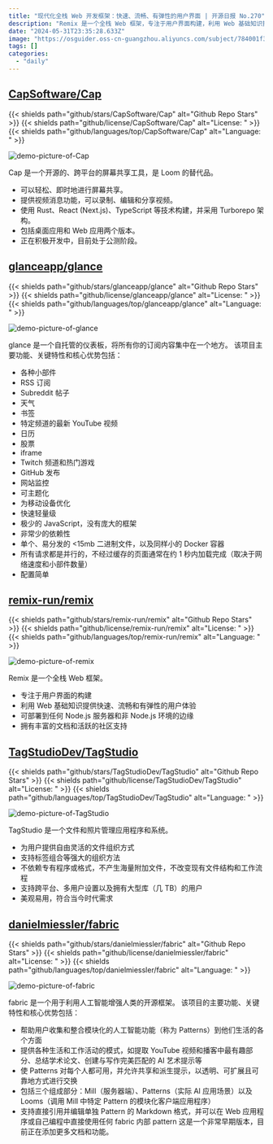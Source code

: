 ```yaml
---
title: "现代化全栈 Web 开发框架：快速、流畅、有弹性的用户界面 | 开源日报 No.270"
description: "Remix 是一个全栈 Web 框架，专注于用户界面构建，利用 Web 基础知识提供快速、流畅、有弹性的用户体验，可部署到任何 Node.js 服务器和非 Node.js 环境的边缘，拥有丰富的文档和活跃的社区支持。"
date: "2024-05-31T23:35:28.633Z"
image: "https://osguider.oss-cn-guangzhou.aliyuncs.com/subject/784001f3f33964d23ab71d2311312ca6.png"
tags: []
categories:
  - "daily"
---
```


## [CapSoftware/Cap](https://github.com/CapSoftware/Cap)

{{< shields path="github/stars/CapSoftware/Cap" alt="Github Repo Stars" >}} {{< shields path="github/license/CapSoftware/Cap" alt="License: " >}} {{< shields path="github/languages/top/CapSoftware/Cap" alt="Language: " >}}

![demo-picture-of-Cap](https://static.osguider.com/subject/github/CapSoftware/Cap/1824cc8344a24cf69cb95b7a500cb49f.png)

Cap 是一个开源的、跨平台的屏幕共享工具，是 Loom 的替代品。

- 可以轻松、即时地进行屏幕共享。
- 提供视频消息功能，可以录制、编辑和分享视频。
- 使用 Rust、React (Next.js)、TypeScript 等技术构建，并采用 Turborepo 架构。
- 包括桌面应用和 Web 应用两个版本。
- 正在积极开发中，目前处于公测阶段。
  
## [glanceapp/glance](https://github.com/glanceapp/glance)

{{< shields path="github/stars/glanceapp/glance" alt="Github Repo Stars" >}} {{< shields path="github/license/glanceapp/glance" alt="License: " >}} {{< shields path="github/languages/top/glanceapp/glance" alt="Language: " >}}

![demo-picture-of-glance](https://static.osguider.com/subject/github/glanceapp/glance/e30a5edb4c56fdd74f4eb5cfef9a8007.png)

glance 是一个自托管的仪表板，将所有你的订阅内容集中在一个地方。
该项目主要功能、关键特性和核心优势包括：

- 各种小部件
- RSS 订阅
- Subreddit 帖子
- 天气
- 书签
- 特定频道的最新 YouTube 视频
- 日历
- 股票
- iframe
- Twitch 频道和热门游戏
- GitHub 发布
- 网站监控
- 可主题化
- 为移动设备优化
- 快速轻量级
- 极少的 JavaScript，没有庞大的框架
- 非常少的依赖性
- 单个、易分发的 <15mb 二进制文件，以及同样小的 Docker 容器
- 所有请求都是并行的，不经过缓存的页面通常在约 1 秒内加载完成（取决于网络速度和小部件数量）
- 配置简单
  
## [remix-run/remix](https://github.com/remix-run/remix)

{{< shields path="github/stars/remix-run/remix" alt="Github Repo Stars" >}} {{< shields path="github/license/remix-run/remix" alt="License: " >}} {{< shields path="github/languages/top/remix-run/remix" alt="Language: " >}}

![demo-picture-of-remix](https://picgo-daily.oss-cn-guangzhou.aliyuncs.com/picgo-daily/2024/3d843b9e50de41b3d778ea933181ba7e.png)

Remix 是一个全栈 Web 框架。

- 专注于用户界面的构建
- 利用 Web 基础知识提供快速、流畅和有弹性的用户体验
- 可部署到任何 Node.js 服务器和非 Node.js 环境的边缘
- 拥有丰富的文档和活跃的社区支持
  
## [TagStudioDev/TagStudio](https://github.com/TagStudioDev/TagStudio)

{{< shields path="github/stars/TagStudioDev/TagStudio" alt="Github Repo Stars" >}} {{< shields path="github/license/TagStudioDev/TagStudio" alt="License: " >}} {{< shields path="github/languages/top/TagStudioDev/TagStudio" alt="Language: " >}}

![demo-picture-of-TagStudio](https://static.osguider.com/subject/github/TagStudioDev/TagStudio/ca20ca1ea69d0075c12e873e0f08923d.jpg)

TagStudio 是一个文件和照片管理应用程序和系统。

- 为用户提供自由灵活的文件组织方式
- 支持标签组合等强大的组织方法
- 不依赖专有程序或格式，不产生海量附加文件，不改变现有文件结构和工作流程
- 支持跨平台、多用户设置以及拥有大型库（几 TB）的用户
- 美观易用，符合当今时代需求
  
## [danielmiessler/fabric](https://github.com/danielmiessler/fabric)

{{< shields path="github/stars/danielmiessler/fabric" alt="Github Repo Stars" >}} {{< shields path="github/license/danielmiessler/fabric" alt="License: " >}} {{< shields path="github/languages/top/danielmiessler/fabric" alt="Language: " >}}

![demo-picture-of-fabric](https://static.osguider.com/subject/github/danielmiessler/fabric/c1912024989d0d892c2ba54d76943730.png)

fabric 是一个用于利用人工智能增强人类的开源框架。
该项目的主要功能、关键特性和核心优势包括：

- 帮助用户收集和整合模块化的人工智能功能（称为 Patterns）到他们生活的各个方面
- 提供各种生活和工作活动的模式，如提取 YouTube 视频和播客中最有趣部分、总结学术论文、创建与写作完美匹配的 AI 艺术提示等
- 使 Patterns 对每个人都可用，并允许共享和派生提示，以透明、可扩展且可靠地方式进行交换
- 包括三个组成部分：Mill（服务器端）、Patterns（实际 AI 应用场景）以及 Looms（调用 Mill 中特定 Pattern 的模块化客户端应用程序）
- 支持直接引用并编辑单独 Pattern 的 Markdown 格式，并可以在 Web 应⽤程序或自己编程中直接使用任何 fabric 内部 pattern
这是一个非常早期版本，目前正在添加更多文档和功能。
  

